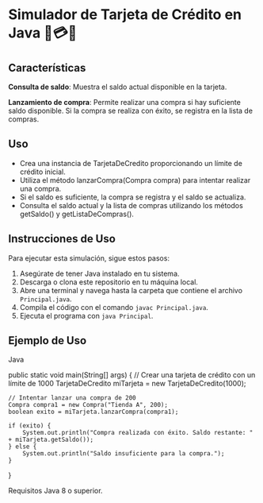 # Simulador de Tarjeta de Crédito en Java 🛒💳🏦

## Características
**Consulta de saldo**: Muestra el saldo actual disponible en la tarjeta.

**Lanzamiento de compra**: Permite realizar una compra si hay suficiente saldo disponible. 
Si la compra se realiza con éxito, se registra en la lista de compras.

## Uso
- Crea una instancia de TarjetaDeCredito proporcionando un límite de crédito inicial.
- Utiliza el método lanzarCompra(Compra compra) para intentar realizar una compra. 
- Si el saldo es suficiente, la compra se registra y el saldo se actualiza.
- Consulta el saldo actual y la lista de compras utilizando los métodos getSaldo() y getListaDeCompras().


## Instrucciones de Uso
Para ejecutar esta simulación, sigue estos pasos:

1. Asegúrate de tener Java instalado en tu sistema.
2. Descarga o clona este repositorio en tu máquina local.
3. Abre una terminal y navega hasta la carpeta que contiene el archivo `Principal.java`.
4. Compila el código con el comando `javac Principal.java`.
5. Ejecuta el programa con `java Principal`.

## Ejemplo de Uso
 Java

public static void main(String[] args) {
    // Crear una tarjeta de crédito con un límite de 1000
    TarjetaDeCredito miTarjeta = new TarjetaDeCredito(1000);

    // Intentar lanzar una compra de 200
    Compra compra1 = new Compra("Tienda A", 200);
    boolean exito = miTarjeta.lanzarCompra(compra1);

    if (exito) {
        System.out.println("Compra realizada con éxito. Saldo restante: " + miTarjeta.getSaldo());
    } else {
        System.out.println("Saldo insuficiente para la compra.");
    }
}


Requisitos
Java 8 o superior.
